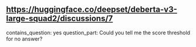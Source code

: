 ## https://huggingface.co/deepset/deberta-v3-large-squad2/discussions/7

contains_question: yes
question_part: Could you tell me the score threshold for no answer?
